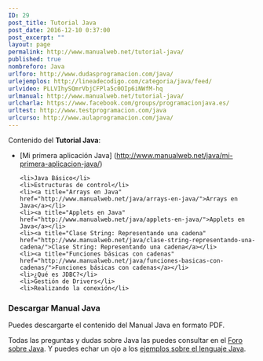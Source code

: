 ```yaml
---
ID: 29
post_title: Tutorial Java
post_date: 2016-12-10 0:37:00
post_excerpt: ""
layout: page
permalink: http://www.manualweb.net/tutorial-java/
published: true
nombreforo: Java
urlforo: http://www.dudasprogramacion.com/java/
urlejemplos: http://lineadecodigo.com/categoria/java/feed/
urlvideo: PLLVIhySQmrVbjCFPla5c0OIp6iNWfM-hq
urlmanual: http://www.manualweb.net/tutorial-java/
urlcharla: https://www.facebook.com/groups/programacionjava.es/
urltest: http://www.testprogramacion.com/java
urlcurso: http://www.aulaprogramacion.com/java/
---
```


Contenido del **Tutorial Java**:


* [Mi primera aplicación Java] (http://www.manualweb.net/java/mi-primera-aplicacion-java/)


<ul>

	<li>Java Básico</li>
	<li>Estructuras de control</li>
	<li><a title="Arrays en Java" href="http://www.manualweb.net/java/arrays-en-java/">Arrays en Java</a></li>
	<li><a title="Applets en Java" href="http://www.manualweb.net/java/applets-en-java/">Applets en Java</a></li>
	<li><a title="Clase String: Representando una cadena" href="http://www.manualweb.net/java/clase-string-representando-una-cadena/">Clase String: Representando una cadena</a></li>
	<li><a title="Funciones básicas con cadenas" href="http://www.manualweb.net/java/funciones-basicas-con-cadenas/">Funciones básicas con cadenas</a></li>
	<li>¿Qué es JDBC?</li>
	<li>Gestión de Drivers</li>
	<li>Realizando la conexión</li>
</ul>

### Descargar Manual Java
Puedes descargarte el contenido del Manual Java en formato PDF.


Todas las preguntas y dudas sobre Java las puedes consultar en el <a title="Foro sobre Java" href="http://www.dudasprogramacion.com/java">Foro sobre Java</a>. Y puedes echar un ojo a los <a title="ejemplos sobre Java" href="http://lineadecodigo.com/java/">ejemplos sobre el lenguaje Java</a>.
